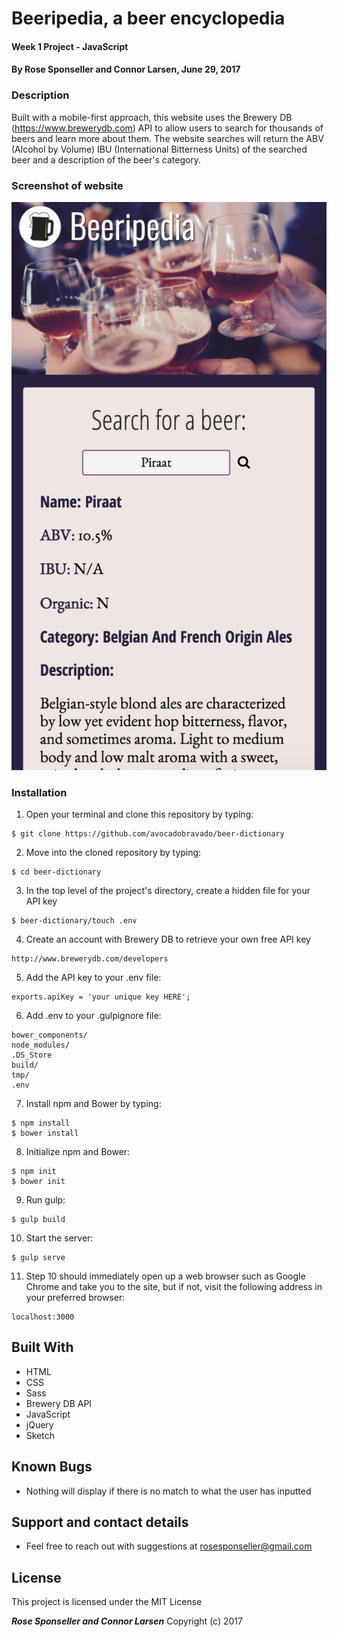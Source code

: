 # Beeripedia, a beer encyclopedia

#### Week 1 Project - JavaScript

#### By **Rose Sponseller and Connor Larsen, June 29, 2017**

### Description

Built with a mobile-first approach, this website uses the Brewery DB (https://www.brewerydb.com) API to allow users to search for thousands of beers and learn more about them. The website searches will return the ABV (Alcohol by Volume) IBU (International Bitterness Units) of the searched beer and a description of the beer's category.

### Screenshot of website

![screenshot of project](https://github.com/avocadobravado/beer-dictionary/blob/master/img/scs.png?raw=true)

### Installation

1) Open your terminal and clone this repository by typing:

```
$ git clone https://github.com/avocadobravado/beer-dictionary
```

2) Move into the cloned repository by typing:

```
$ cd beer-dictionary
```

3) In the top level of the project's directory, create a hidden file for your API key

```
$ beer-dictionary/touch .env
```

4) Create an account with Brewery DB to retrieve your own free API key

```
http://www.brewerydb.com/developers
```

5) Add the API key to your .env file:

```
exports.apiKey = 'your unique key HERE';
```

6) Add .env to your .gulpignore file:

```
bower_components/
node_modules/
.DS_Store
build/
tmp/
.env
```  

7) Install npm and Bower by typing:

```
$ npm install
$ bower install
```

8) Initialize npm and Bower:

```
$ npm init
$ bower init
```

9) Run gulp:

```
$ gulp build
```

10) Start the server:

```
$ gulp serve
```

11) Step 10 should immediately open up a web browser such as Google Chrome and take you to the site, but if not, visit the following address in your preferred browser:

```
localhost:3000
```

## Built With

* HTML
* CSS
* Sass
* Brewery DB API
* JavaScript
* jQuery
* Sketch

## Known Bugs

* Nothing will display if there is no match to what the user has inputted

## Support and contact details

* Feel free to reach out with suggestions at rosesponseller@gmail.com

## License

This project is licensed under the MIT License

**_Rose Sponseller and Connor Larsen_** Copyright (c) 2017
